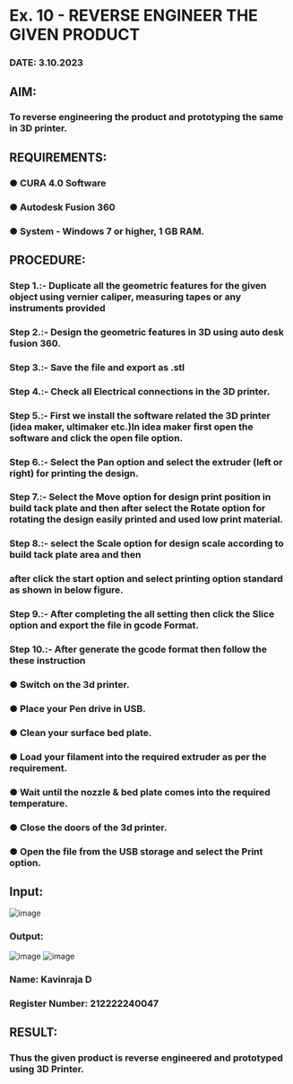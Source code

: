 # Ex. 10 - REVERSE ENGINEER THE GIVEN PRODUCT

### DATE: 3.10.2023

## AIM: 
### To reverse engineering the product and prototyping the same in 3D printer.

## REQUIREMENTS:
### ●	CURA 4.0 Software
### ●	 Autodesk Fusion 360
### ●	 System - Windows 7 or higher, 1 GB RAM.

## PROCEDURE:
### Step 1.:- Duplicate all the geometric features for the given object using vernier caliper, measuring tapes or any instruments provided
### Step 2.:- Design the geometric features in 3D using auto desk fusion 360.
### Step 3.:- Save the file and export as .stl
### Step 4.:- Check all Electrical connections in the 3D printer.
### Step 5.:- First we install the software related the 3D printer (idea maker, ultimaker etc.)In idea maker first open the software and click the open file option.
### Step 6.:- Select the Pan option and select the extruder (left or right) for printing the design.
### Step 7.:- Select the Move option for design print position in build tack plate and then after select the Rotate option for rotating the design easily printed and used low print material.
### Step 8.:- select the Scale option for design scale according to build tack plate area and then
### after click the start option and select printing option standard as shown in below figure.
### Step 9.:- After completing the all setting then click the Slice option and export the file in gcode Format.
### Step 10.:- After generate the gcode format then follow the these instruction 
  ###   ●	Switch on the 3d printer.
  ###   ●	Place your Pen drive in USB.
  ###   ●	Clean your surface bed plate.
  ###   ●	Load your filament into the required extruder as per the requirement.
  ###   ●	Wait until the nozzle & bed plate comes into the required temperature.
  ###   ●	Close the doors of the 3d printer.
  ###   ●	Open the file from the USB storage and select the Print option.

## Input:
![image](https://github.com/d-kavinraja/Ex.-10---REVERSE-ENGINEER-THE-GIVEN-PRODUCT/assets/119875375/80c0b9cc-2000-4374-9ef6-567ee41359c6)


### Output:
![image](https://github.com/d-kavinraja/Ex.-10---REVERSE-ENGINEER-THE-GIVEN-PRODUCT/assets/119875375/471f87b0-60ec-45bf-a5b0-796e78fb1275)
![image](https://github.com/d-kavinraja/Ex.-10---REVERSE-ENGINEER-THE-GIVEN-PRODUCT/assets/119875375/ffc6fa61-852d-421a-bf3a-28dddd749c0a)



### Name: Kavinraja D
### Register Number: 212222240047

## RESULT:
###   Thus the given product is reverse engineered and prototyped using 3D Printer.
